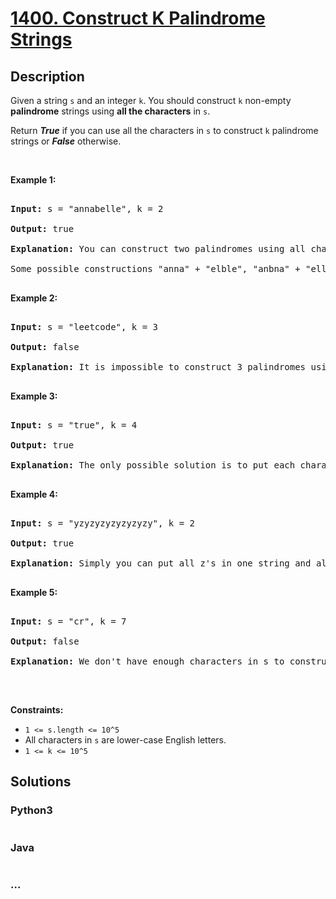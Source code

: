 # [1400. Construct K Palindrome Strings](https://leetcode.com/problems/construct-k-palindrome-strings)



## Description

<p>Given a string <code>s</code> and an integer <code>k</code>. You should construct <code>k</code> non-empty <strong>palindrome</strong> strings using <strong>all the characters</strong> in <code>s</code>.</p>



<p>Return <em><strong>True</strong></em> if you can use all the characters in <code>s</code> to construct <code>k</code> palindrome strings or <em><strong>False</strong></em> otherwise.</p>



<p>&nbsp;</p>

<p><strong>Example 1:</strong></p>



<pre>

<strong>Input:</strong> s = &quot;annabelle&quot;, k = 2

<strong>Output:</strong> true

<strong>Explanation:</strong> You can construct two palindromes using all characters in s.

Some possible constructions &quot;anna&quot; + &quot;elble&quot;, &quot;anbna&quot; + &quot;elle&quot;, &quot;anellena&quot; + &quot;b&quot;

</pre>



<p><strong>Example 2:</strong></p>



<pre>

<strong>Input:</strong> s = &quot;leetcode&quot;, k = 3

<strong>Output:</strong> false

<strong>Explanation:</strong> It is impossible to construct 3 palindromes using all the characters of s.

</pre>



<p><strong>Example 3:</strong></p>



<pre>

<strong>Input:</strong> s = &quot;true&quot;, k = 4

<strong>Output:</strong> true

<strong>Explanation:</strong> The only possible solution is to put each character in a separate string.

</pre>



<p><strong>Example 4:</strong></p>



<pre>

<strong>Input:</strong> s = &quot;yzyzyzyzyzyzyzy&quot;, k = 2

<strong>Output:</strong> true

<strong>Explanation:</strong> Simply you can put all z&#39;s in one string and all y&#39;s in the other string. Both strings will be palindrome.

</pre>



<p><strong>Example 5:</strong></p>



<pre>

<strong>Input:</strong> s = &quot;cr&quot;, k = 7

<strong>Output:</strong> false

<strong>Explanation:</strong> We don&#39;t have enough characters in s to construct 7 palindromes.

</pre>



<p>&nbsp;</p>

<p><strong>Constraints:</strong></p>



<ul>
	<li><code>1 &lt;= s.length &lt;= 10^5</code></li>
	<li>All characters in <code>s</code> are lower-case English letters.</li>
	<li><code>1 &lt;= k &lt;= 10^5</code></li>
</ul>

## Solutions

<!-- tabs:start -->

### **Python3**

```python

```

### **Java**

```java

```

### **...**

```

```

<!-- tabs:end -->

